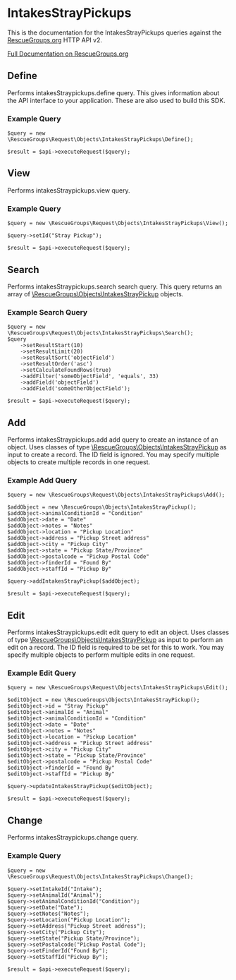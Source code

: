 # IntakesStrayPickups

This is the documentation for the IntakesStrayPickups queries against the [RescueGroups.org](https://www.rescuegroups.org/) HTTP API v2.

[Full Documentation on RescueGroups.org](https://userguide.rescuegroups.org/display/APIDG/Object+definitions#Objectdefinitions-intakesStraypickups)

## Define
Performs intakesStraypickups.define query. This gives information about the API interface to your application. These are also used to build this SDK.

### Example Query

    $query = new \RescueGroups\Request\Objects\IntakesStrayPickups\Define();

    $result = $api->executeRequest($query);
## View
Performs intakesStraypickups.view query.

### Example Query

    $query = new \RescueGroups\Request\Objects\IntakesStrayPickups\View();

    $query->setId("Stray Pickup");

    $result = $api->executeRequest($query);

## Search
Performs intakesStraypickups.search search query. This query returns an array of [\RescueGroups\Objects\IntakesStrayPickup](../../../src/Objects/IntakesStrayPickup.php) objects.

### Example Search Query

    $query = new \RescueGroups\Request\Objects\IntakesStrayPickups\Search();
    $query
        ->setResultStart(10)
        ->setResultLimit(20)
        ->setResultSort('objectField')
        ->setResultOrder('asc')
        ->setCalculateFoundRows(true)
        ->addFilter('someObjectField', 'equals', 33)
        ->addField('objectField')
        ->addField('someOtherObjectField');

    $result = $api->executeRequest($query);
## Add
Performs intakesStraypickups.add add query to create an instance of an object. Uses classes of type [\RescueGroups\Objects\IntakesStrayPickup](../../../src/Objects/IntakesStrayPickup.php) as input to create a record. The ID field is ignored. You may specify multiple objects to create multiple records in one request.

### Example Add Query

    $query = new \RescueGroups\Request\Objects\IntakesStrayPickups\Add();

    $addObject = new \RescueGroups\Objects\IntakesStrayPickup();
    $addObject->animalConditionId = "Condition"
    $addObject->date = "Date"
    $addObject->notes = "Notes"
    $addObject->location = "Pickup Location"
    $addObject->address = "Pickup Street address"
    $addObject->city = "Pickup City"
    $addObject->state = "Pickup State/Province"
    $addObject->postalcode = "Pickup Postal Code"
    $addObject->finderId = "Found By"
    $addObject->staffId = "Pickup By"

    $query->addIntakesStrayPickup($addObject);

    $result = $api->executeRequest($query);
## Edit
Performs intakesStraypickups.edit edit query to edit an object. Uses classes of type [\RescueGroups\Objects\IntakesStrayPickup](../../../src/Objects/IntakesStrayPickup.php) as input to perform an edit on a record. The ID field is required to be set for this to work. You may specify multiple objects to perform multiple edits in one request.

### Example Edit Query

    $query = new \RescueGroups\Request\Objects\IntakesStrayPickups\Edit();

    $editObject = new \RescueGroups\Objects\IntakesStrayPickup();
    $editObject->id = "Stray Pickup"
    $editObject->animalId = "Animal"
    $editObject->animalConditionId = "Condition"
    $editObject->date = "Date"
    $editObject->notes = "Notes"
    $editObject->location = "Pickup Location"
    $editObject->address = "Pickup Street address"
    $editObject->city = "Pickup City"
    $editObject->state = "Pickup State/Province"
    $editObject->postalcode = "Pickup Postal Code"
    $editObject->finderId = "Found By"
    $editObject->staffId = "Pickup By"

    $query->updateIntakesStrayPickup($editObject);

    $result = $api->executeRequest($query);
## Change
Performs intakesStraypickups.change query.

### Example Query

    $query = new \RescueGroups\Request\Objects\IntakesStrayPickups\Change();

    $query->setIntakeId("Intake");
    $query->setAnimalId("Animal");
    $query->setAnimalConditionId("Condition");
    $query->setDate("Date");
    $query->setNotes("Notes");
    $query->setLocation("Pickup Location");
    $query->setAddress("Pickup Street address");
    $query->setCity("Pickup City");
    $query->setState("Pickup State/Province");
    $query->setPostalcode("Pickup Postal Code");
    $query->setFinderId("Found By");
    $query->setStaffId("Pickup By");

    $result = $api->executeRequest($query);

